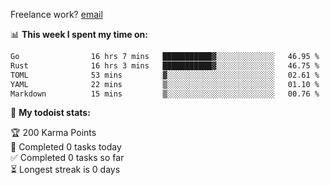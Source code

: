 Freelance work? [email](mailto:fanosoro@gmail.com)

📊 **This week I spent my time on:**
<!--START_SECTION:waka-->

```txt
Go                16 hrs 7 mins   ███████████▓░░░░░░░░░░░░░   46.95 %
Rust              16 hrs 3 mins   ███████████▓░░░░░░░░░░░░░   46.75 %
TOML              53 mins         ▓░░░░░░░░░░░░░░░░░░░░░░░░   02.61 %
YAML              22 mins         ▒░░░░░░░░░░░░░░░░░░░░░░░░   01.10 %
Markdown          15 mins         ▒░░░░░░░░░░░░░░░░░░░░░░░░   00.76 %
```

<!--END_SECTION:waka-->

🚧 **My todoist stats:**
<!-- TODO-IST:START -->
🏆  200 Karma Points           
🌸  Completed 0 tasks today           
✅  Completed 0 tasks so far           
⏳  Longest streak is 0 days
<!-- TODO-IST:END -->
